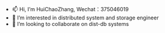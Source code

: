 - 📫 Hi, I’m HuiChaoZhang, Wechat：375046019
- 👀 I’m interested in distributed system and storage engineer
- 💞️ I’m looking to collaborate on dist-db systems

<!---
zhuichao001/zhuichao001 is a ✨ special ✨ repository because its `README.md` (this file) appears on your GitHub profile.
You can click the Preview link to take a look at your changes.
--->
